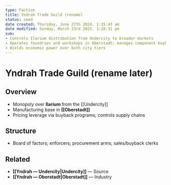 ```yaml
---
type: Faction
title: Yndrah Trade Guild (rename)
status: seed
date created: Thursday, June 27th 2024, 1:15:43 am
date modified: Sunday, March 23rd 2025, 1:28:31 pm
sum:
- Controls Ilarium distribution from Undercity to broader markets
- Operates foundries and workshops in Oberstadt; manages component buybacks
- Wields economic power over both city tiers
---
```


# Yndrah Trade Guild (rename later)

## Overview
- Monopoly over **Ilarium** from the [[Undercity]]
- Manufacturing base in **[[Oberstadt]]**
- Pricing leverage via buyback programs; controls supply chains

## Structure
- Board of factors; enforcers; procurement arms; sales/buyback clerks

## Related
- **[[Yndrah — Undercity|Undercity]]** — Source
- **[[Yndrah — Oberstadt|Oberstadt]]** — Industry
